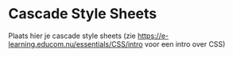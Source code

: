 # Cascade Style Sheets

Plaats hier je cascade style sheets (zie https://e-learning.educom.nu/essentials/CSS/intro voor een intro over CSS)
